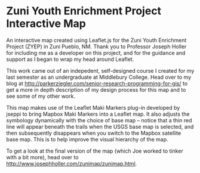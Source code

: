 # Zuni Youth Enrichment Project Interactive Map
An interactive map created using Leaflet.js for the Zuni Youth Enrichment Project (ZYEP) in Zuni Pueblo, NM. Thank you to Professor Joseph Holler for including me as a developer on this project, and for the guidance and support as I began to wrap my head around Leaflet.

This work came out of an indepedent, self-designed course I created for my last semester as an undergraduate at Middlebury College. Head over to my blog at http://parkerziegler.com/senior-research-programming-for-gis/ to get a more in depth description of my design process for this map and to see some of my other work.

This map makes use of the Leaflet Maki Markers plug-in developed by jseppi to bring Mapbox Maki Markers into a Leaflet map. It also adjusts the symbology dynamically with the choice of base map – notice that a thin red line will appear beneath the trails when the USGS base map is selected, and then subsequently disappears when you switch to the Mapbox satellite base map. This is to help improve the visual hierarchy of the map.

To get a look at the final version of the map (which Joe worked to tinker with a bit more), head over to http://www.josephholler.com/zunimap/zunimap.html.
